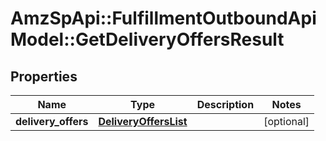# AmzSpApi::FulfillmentOutboundApiModel::GetDeliveryOffersResult

## Properties
Name | Type | Description | Notes
------------ | ------------- | ------------- | -------------
**delivery_offers** | [**DeliveryOffersList**](DeliveryOffersList.md) |  | [optional] 

